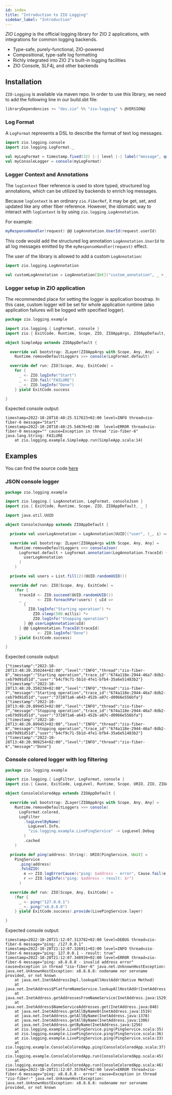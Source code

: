 ```yaml
---
id: index
title: "Introduction to ZIO Logging"
sidebar_label: "Introduction"
---
```


_ZIO Logging_ is the official logging library for ZIO 2 applications, with integrations for common logging backends.

- Type-safe, purely-functional, ZIO-powered
- Compositional, type-safe log formatting
- Richly integrated into ZIO 2's built-in logging facilities
- ZIO Console, SLF4j, and other backends

## Installation

`ZIO-Logging` is available via maven repo.
In order to use this library, we need to add the following line in our build.sbt file:

```scala
libraryDependencies += "dev.zio" %% "zio-logging" % @VERSION@
```

### Log Format

A `LogFormat` represents a DSL to describe the format of text log messages.

```scala
import zio.logging.console
import zio.logging.LogFormat._

val myLogFormat = timestamp.fixed(32) |-| level |-| label("message", quoted(line))
val myConsoleLogger = console(myLogFormat)
```

### Logger Context and Annotations

The `logContext` fiber reference is used to store typed, structured log
annotations, which can be utilized by backends to enrich log messages.

Because `logContext` is an ordinary `zio.FiberRef`, it may be get, set,
and updated like any other fiber reference. However, the idiomatic way to
interact with `logContext` is by using `zio.logging.LogAnnotation`.

For example:

```scala
myResponseHandler(request) @@ LogAnnotation.UserId(request.userId)
```

This code would add the structured log annotation `LogAnnotation.UserId`
to all log messages emitted by the `myResponseHandler(request)` effect.

The user of the library is allowed to add a custom `LogAnnotation`:

```scala
import zio.logging.LogAnnotation

val customLogAnnotation = LogAnnotation[Int]("custom_annotation", _ + _, _.toString)
```

### Logger setup in ZIO application

The recommended place for setting the logger is application boostrap.
In this case, custom logger will be set for whole application runtime (also application failures will be logged with specified logger).

```scala
package zio.logging.example

import zio.logging.{ LogFormat, console }
import zio.{ ExitCode, Runtime, Scope, ZIO, ZIOAppArgs, ZIOAppDefault, ZLayer }

object SimpleApp extends ZIOAppDefault {

  override val bootstrap: ZLayer[ZIOAppArgs with Scope, Any, Any] =
    Runtime.removeDefaultLoggers >>> console(LogFormat.default)

  override def run: ZIO[Scope, Any, ExitCode] =
    for {
      _ <- ZIO.logInfo("Start")
      _ <- ZIO.fail("FAILURE")
      _ <- ZIO.logInfo("Done")
    } yield ExitCode.success

}
```

Expected console output:

```
timestamp=2022-10-28T18:40:25.517623+02:00 level=INFO thread=zio-fiber-6 message="Start"
timestamp=2022-10-28T18:40:25.54676+02:00  level=ERROR thread=zio-fiber-0 message="" cause=Exception in thread "zio-fiber-6" java.lang.String: FAILURE
	at zio.logging.example.SimpleApp.run(SimpleApp.scala:14)
```

## Examples

You can find the source code [here](https://github.com/zio/zio-logging/tree/master/examples/src/main/scala/zio/logging/example)

### JSON console logger

```scala
package zio.logging.example

import zio.logging.{ LogAnnotation, LogFormat, consoleJson }
import zio.{ ExitCode, Runtime, Scope, ZIO, ZIOAppDefault, _ }

import java.util.UUID

object ConsoleJsonApp extends ZIOAppDefault {

  private val userLogAnnotation = LogAnnotation[UUID]("user", (_, i) => i, _.toString)

  override val bootstrap: ZLayer[ZIOAppArgs with Scope, Any, Any] =
    Runtime.removeDefaultLoggers >>> consoleJson(
      LogFormat.default + LogFormat.annotation(LogAnnotation.TraceId) + LogFormat.annotation(
        userLogAnnotation
      )
    )

  private val users = List.fill(2)(UUID.randomUUID())

  override def run: ZIO[Scope, Any, ExitCode] =
    (for {
      traceId <- ZIO.succeed(UUID.randomUUID())
      _       <- ZIO.foreachPar(users) { uId =>
        {
          ZIO.logInfo("Starting operation") *>
            ZIO.sleep(500.millis) *>
            ZIO.logInfo("Stopping operation")
        } @@ userLogAnnotation(uId)
      } @@ LogAnnotation.TraceId(traceId)
      _       <- ZIO.logInfo("Done")
    } yield ExitCode.success)

}
```

Expected console output:

```
{"timestamp":"2022-10-28T13:48:20.350244+02:00","level":"INFO","thread":"zio-fiber-8","message":"Starting operation","trace_id":"674a118e-2944-46a7-8db2-ceb79d91d51d","user":"b4cf9c71-5b1d-4fe1-bfb4-35a6e51483b2"}
{"timestamp":"2022-10-28T13:48:20.350238+02:00","level":"INFO","thread":"zio-fiber-7","message":"Starting operation","trace_id":"674a118e-2944-46a7-8db2-ceb79d91d51d","user":"372071a6-a643-452b-a07c-d0966e556bfa"}
{"timestamp":"2022-10-28T13:48:20.899453+02:00","level":"INFO","thread":"zio-fiber-7","message":"Stopping operation","trace_id":"674a118e-2944-46a7-8db2-ceb79d91d51d","user":"372071a6-a643-452b-a07c-d0966e556bfa"}
{"timestamp":"2022-10-28T13:48:20.899453+02:00","level":"INFO","thread":"zio-fiber-8","message":"Stopping operation","trace_id":"674a118e-2944-46a7-8db2-ceb79d91d51d","user":"b4cf9c71-5b1d-4fe1-bfb4-35a6e51483b2"}
{"timestamp":"2022-10-28T13:48:20.908254+02:00","level":"INFO","thread":"zio-fiber-6","message":"Done"}
```

### Console colored logger with log filtering

```scala
package zio.logging.example

import zio.logging.{ LogFilter, LogFormat, console }
import zio.{ Cause, ExitCode, LogLevel, Runtime, Scope, URIO, ZIO, ZIOAppArgs, ZIOAppDefault, ZLayer }

object ConsoleColoredApp extends ZIOAppDefault {

  override val bootstrap: ZLayer[ZIOAppArgs with Scope, Any, Any] =
    Runtime.removeDefaultLoggers >>> console(
      LogFormat.colored,
      LogFilter
        .logLevelByName(
          LogLevel.Info,
          "zio.logging.example.LivePingService" -> LogLevel.Debug
        )
        .cached
    )

  private def ping(address: String): URIO[PingService, Unit] =
    PingService
      .ping(address)
      .foldZIO(
        e => ZIO.logErrorCause(s"ping: $address - error", Cause.fail(e)),
        r => ZIO.logInfo(s"ping: $address - result: $r")
      )

  override def run: ZIO[Scope, Any, ExitCode] =
    (for {
      _ <- ping("127.0.0.1")
      _ <- ping("x8.8.8.8")
    } yield ExitCode.success).provide(LivePingService.layer)

}
```

Expected console output:

```
timestamp=2022-10-28T21:12:07.313782+02:00 level=DEBUG thread=zio-fiber-6 message="ping: /127.0.0.1"
timestamp=2022-10-28T21:12:07.326911+02:00 level=INFO thread=zio-fiber-6 message="ping: 127.0.0.1 - result: true"
timestamp=2022-10-28T21:12:07.348939+02:00 level=ERROR thread=zio-fiber-6 message="ping: x8.8.8.8 - invalid address error" cause=Exception in thread "zio-fiber-6" java.net.UnknownHostException: java.net.UnknownHostException: x8.8.8.8: nodename nor servname provided, or not known
	at java.net.Inet6AddressImpl.lookupAllHostAddr(Native Method)
	at java.net.InetAddress$PlatformNameService.lookupAllHostAddr(InetAddress.java:929)
	at java.net.InetAddress.getAddressesFromNameService(InetAddress.java:1529)
	at java.net.InetAddress$NameServiceAddresses.get(InetAddress.java:848)
	at java.net.InetAddress.getAllByName0(InetAddress.java:1519)
	at java.net.InetAddress.getAllByName(InetAddress.java:1378)
	at java.net.InetAddress.getAllByName(InetAddress.java:1306)
	at java.net.InetAddress.getByName(InetAddress.java:1256)
	at zio.logging.example.LivePingService.ping(PingService.scala:35)
	at zio.logging.example.LivePingService.ping(PingService.scala:36)
	at zio.logging.example.LivePingService.ping(PingService.scala:33)
	at zio.logging.example.ConsoleColoredApp.ping(ConsoleColoredApp.scala:37)
	at zio.logging.example.ConsoleColoredApp.run(ConsoleColoredApp.scala:45)
	at zio.logging.example.ConsoleColoredApp.run(ConsoleColoredApp.scala:46)
timestamp=2022-10-28T21:12:07.357647+02:00 level=ERROR thread=zio-fiber-6 message="ping: x8.8.8.8 - error" cause=Exception in thread "zio-fiber-" java.net.UnknownHostException: java.net.UnknownHostException: x8.8.8.8: nodename nor servname provided, or not known
```